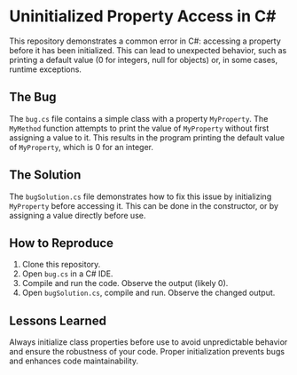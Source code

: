 # Uninitialized Property Access in C#

This repository demonstrates a common error in C#: accessing a property before it has been initialized. This can lead to unexpected behavior, such as printing a default value (0 for integers, null for objects) or, in some cases, runtime exceptions. 

## The Bug

The `bug.cs` file contains a simple class with a property `MyProperty`. The `MyMethod` function attempts to print the value of `MyProperty` without first assigning a value to it. This results in the program printing the default value of `MyProperty`, which is 0 for an integer.

## The Solution

The `bugSolution.cs` file demonstrates how to fix this issue by initializing `MyProperty` before accessing it.  This can be done in the constructor, or by assigning a value directly before use.

## How to Reproduce

1. Clone this repository.
2. Open `bug.cs` in a C# IDE.
3. Compile and run the code.  Observe the output (likely 0).
4. Open `bugSolution.cs`, compile and run. Observe the changed output.

## Lessons Learned

Always initialize class properties before use to avoid unpredictable behavior and ensure the robustness of your code.  Proper initialization prevents bugs and enhances code maintainability.